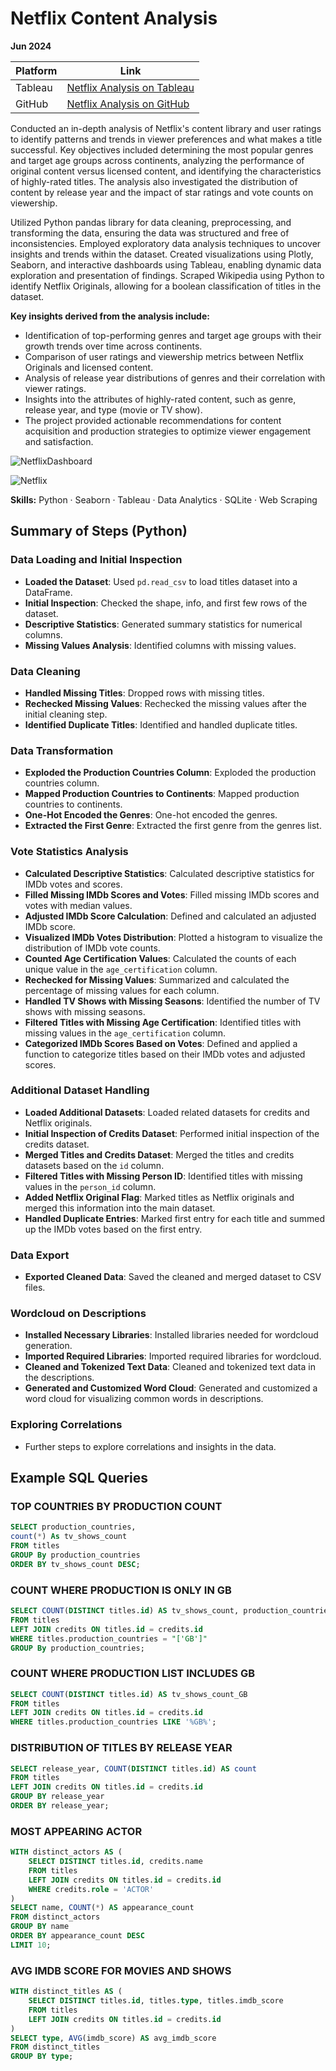 # Netflix Content Analysis

**Jun 2024**

| Platform | Link                                                                                                           |
|----------|----------------------------------------------------------------------------------------------------------------|
| Tableau  | [Netflix Analysis on Tableau](https://public.tableau.com/app/profile/pinar.gibson/viz/Netflix_analysis_17188796913460/Netflixthroughtheyears) |
| GitHub   | [Netflix Analysis on GitHub](https://github.com/PinarGib/Netflix-Analysis)                                     |


Conducted an in-depth analysis of Netflix's content library and user ratings to identify patterns and trends in viewer preferences and what makes a title successful. Key objectives included determining the most popular genres and target age groups across continents, analyzing the performance of original content versus licensed content, and identifying the characteristics of highly-rated titles. The analysis also investigated the distribution of content by release year and the impact of star ratings and vote counts on viewership.

Utilized Python pandas library for data cleaning, preprocessing, and transforming the data, ensuring the data was structured and free of inconsistencies. Employed exploratory data analysis techniques to uncover insights and trends within the dataset. Created visualizations using Plotly, Seaborn, and interactive dashboards using Tableau, enabling dynamic data exploration and presentation of findings. Scraped Wikipedia using Python to identify Netflix Originals, allowing for a boolean classification of titles in the dataset.

**Key insights derived from the analysis include:**

- Identification of top-performing genres and target age groups with their growth trends over time across continents.
- Comparison of user ratings and viewership metrics between Netflix Originals and licensed content.
- Analysis of release year distributions of genres and their correlation with viewer ratings.
- Insights into the attributes of highly-rated content, such as genre, release year, and type (movie or TV show).
- The project provided actionable recommendations for content acquisition and production strategies to optimize viewer engagement and satisfaction.

![NetflixDashboard](NetflixDashboard.png)

![Netflix](Netflix.png)

**Skills:** Python · Seaborn · Tableau · Data Analytics · SQLite · Web Scraping

## Summary of Steps (Python)

### Data Loading and Initial Inspection
- **Loaded the Dataset**: Used `pd.read_csv` to load titles dataset into a DataFrame.
- **Initial Inspection**: Checked the shape, info, and first few rows of the dataset.
- **Descriptive Statistics**: Generated summary statistics for numerical columns.
- **Missing Values Analysis**: Identified columns with missing values.

### Data Cleaning
- **Handled Missing Titles**: Dropped rows with missing titles.
- **Rechecked Missing Values**: Rechecked the missing values after the initial cleaning step.
- **Identified Duplicate Titles**: Identified and handled duplicate titles.

### Data Transformation
- **Exploded the Production Countries Column**: Exploded the production countries column.
- **Mapped Production Countries to Continents**: Mapped production countries to continents.
- **One-Hot Encoded the Genres**: One-hot encoded the genres.
- **Extracted the First Genre**: Extracted the first genre from the genres list.

### Vote Statistics Analysis
- **Calculated Descriptive Statistics**: Calculated descriptive statistics for IMDb votes and scores.
- **Filled Missing IMDb Scores and Votes**: Filled missing IMDb scores and votes with median values.
- **Adjusted IMDb Score Calculation**: Defined and calculated an adjusted IMDb score.
- **Visualized IMDb Votes Distribution**: Plotted a histogram to visualize the distribution of IMDb vote counts.
- **Counted Age Certification Values**: Calculated the counts of each unique value in the `age_certification` column.
- **Rechecked for Missing Values**: Summarized and calculated the percentage of missing values for each column.
- **Handled TV Shows with Missing Seasons**: Identified the number of TV shows with missing seasons.
- **Filtered Titles with Missing Age Certification**: Identified titles with missing values in the `age_certification` column.
- **Categorized IMDb Scores Based on Votes**: Defined and applied a function to categorize titles based on their IMDb votes and adjusted scores.

### Additional Dataset Handling
- **Loaded Additional Datasets**: Loaded related datasets for credits and Netflix originals.
- **Initial Inspection of Credits Dataset**: Performed initial inspection of the credits dataset.
- **Merged Titles and Credits Dataset**: Merged the titles and credits datasets based on the `id` column.
- **Filtered Titles with Missing Person ID**: Identified titles with missing values in the `person_id` column.
- **Added Netflix Original Flag**: Marked titles as Netflix originals and merged this information into the main dataset.
- **Handled Duplicate Entries**: Marked first entry for each title and summed up the IMDb votes based on the first entry.

### Data Export
- **Exported Cleaned Data**: Saved the cleaned and merged dataset to CSV files.

### Wordcloud on Descriptions
- **Installed Necessary Libraries**: Installed libraries needed for wordcloud generation.
- **Imported Required Libraries**: Imported required libraries for wordcloud.
- **Cleaned and Tokenized Text Data**: Cleaned and tokenized text data in the descriptions.
- **Generated and Customized Word Cloud**: Generated and customized a word cloud for visualizing common words in descriptions.

### Exploring Correlations
- Further steps to explore correlations and insights in the data.

## Example SQL Queries

### TOP COUNTRIES BY PRODUCTION COUNT

```sql
SELECT production_countries, 
count(*) As tv_shows_count
FROM titles
GROUP By production_countries
ORDER BY tv_shows_count DESC;
```

### COUNT WHERE PRODUCTION IS ONLY IN GB

```sql
SELECT COUNT(DISTINCT titles.id) AS tv_shows_count, production_countries 
FROM titles
LEFT JOIN credits ON titles.id = credits.id
WHERE titles.production_countries = "['GB']"
GROUP By production_countries;
```

### COUNT WHERE PRODUCTION LIST INCLUDES GB

```sql
SELECT COUNT(DISTINCT titles.id) AS tv_shows_count_GB
FROM titles
LEFT JOIN credits ON titles.id = credits.id
WHERE titles.production_countries LIKE '%GB%';
```

### DISTRIBUTION OF TITLES BY RELEASE YEAR

```sql
SELECT release_year, COUNT(DISTINCT titles.id) AS count 
FROM titles
LEFT JOIN credits ON titles.id = credits.id 
GROUP BY release_year
ORDER BY release_year;
```

### MOST APPEARING ACTOR

```sql
WITH distinct_actors AS (
    SELECT DISTINCT titles.id, credits.name
    FROM titles
    LEFT JOIN credits ON titles.id = credits.id
    WHERE credits.role = 'ACTOR'
)
SELECT name, COUNT(*) AS appearance_count
FROM distinct_actors
GROUP BY name
ORDER BY appearance_count DESC
LIMIT 10;
```

### AVG IMDB SCORE FOR MOVIES AND SHOWS

```sql
WITH distinct_titles AS (
    SELECT DISTINCT titles.id, titles.type, titles.imdb_score
    FROM titles
    LEFT JOIN credits ON titles.id = credits.id
)
SELECT type, AVG(imdb_score) AS avg_imdb_score
FROM distinct_titles
GROUP BY type;
```
